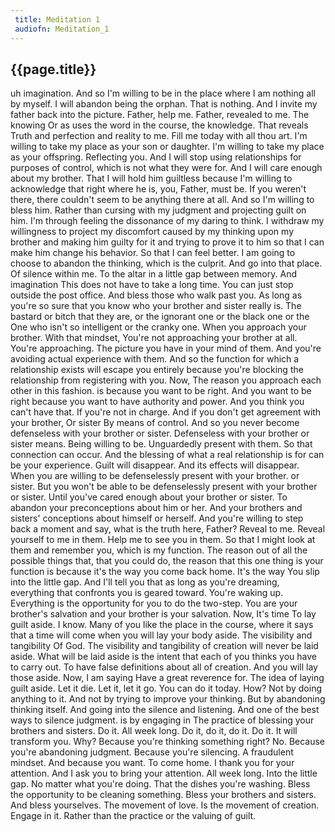 ```yaml
---
 title: Meditation 1
 audiofn: Meditation_1
---
```


## {{page.title}}

 uh imagination. And so I'm willing to be in the place where I am
 nothing all by myself. I will abandon being the orphan. That is
 nothing. And I invite my father back into the picture. Father, help me.
 Father, revealed to me. The knowing Or as uses the word in the course,
 the knowledge. That reveals Truth and perfection and reality to me.
 Fill me today with all thou art. I'm willing to take my place as your
 son or daughter. I'm willing to take my place as your offspring.
 Reflecting you. And I will stop using relationships for purposes of
 control, which is not what they were for. And I will care enough about
 my brother. That I will hold him guiltless because I'm willing to
 acknowledge that right where he is, you, Father, must be. If you
 weren't there, there couldn't seem to be anything there at all. And so
 I'm willing to bless him. Rather than cursing with my judgment and
 projecting guilt on him. I'm through feeling the dissonance of my
 daring to think. I withdraw my willingness to project my discomfort
 caused by my thinking upon my brother and making him guilty for it and
 trying to prove it to him so that I can make him change his behavior.
 So that I can feel better. I am going to choose to abandon the
 thinking, which is the culprit. And go into that place. Of silence
 within me. To the altar in a little gap between memory. And imagination
 This does not have to take a long time. You can just stop outside the
 post office. And bless those who walk past you. As long as you're so
 sure that you know who your brother and sister really is. The bastard
 or bitch that they are, or the ignorant one or the black one or the One
 who isn't so intelligent or the cranky one. When you approach your
 brother. With that mindset, You're not approaching your brother at all.
 You're approaching. The picture you have in your mind of them. And
 you're avoiding actual experience with them. And so the function for
 which a relationship exists will escape you entirely because you're
 blocking the relationship from registering with you. Now, The reason
 you approach each other in this fashion. is because you want to be
 right. And you want to be right because you want to have authority and
 power. And you think you can't have that. If you're not in charge. And
 if you don't get agreement with your brother, Or sister By means of
 control. And so you never become defenseless with your brother or
 sister. Defenseless with your brother or sister means. Being willing to
 be. Unguardedly present with them. So that connection can occur. And
 the blessing of what a real relationship is for can be your experience.
 Guilt will disappear. And its effects will disappear. When you are
 willing to be defenselessly present with your brother. or sister. But
 you won't be able to be defenselessly present with your brother or
 sister. Until you've cared enough about your brother or sister. To
 abandon your preconceptions about him or her. And your brothers and
 sisters' conceptions about himself or herself. And you're willing to
 step back a moment and say, what is the truth here, Father? Reveal to
 me. Reveal yourself to me in them. Help me to see you in them. So that
 I might look at them and remember you, which is my function. The reason
 out of all the possible things that, that you could do, the reason that
 this one thing is your function is because it's the way you come back
 home. It's the way You slip into the little gap. And I'll tell you that
 as long as you're dreaming, everything that confronts you is geared
 toward. You're waking up. Everything is the opportunity for you to do
 the two-step. You are your brother's salvation and your brother is your
 salvation. Now, It's time To lay guilt aside. I know. Many of you like
 the place in the course, where it says that a time will come when you
 will lay your body aside. The visibility and tangibility Of God. The
 visibility and tangibility of creation will never be laid aside. What
 will be laid aside is the intent that each of you thinks you have to
 carry out. To have false definitions about all of creation. And you
 will lay those aside. Now, I am saying Have a great reverence for. The
 idea of laying guilt aside. Let it die. Let it, let it go. You can do
 it today. How? Not by doing anything to it. And not by trying to
 improve your thinking. But by abandoning thinking itself. And going
 into the silence and listening. And one of the best ways to silence
 judgment. is by engaging in The practice of blessing your brothers and
 sisters. Do it. All week long. Do it, do it, do it. Do it. It will
 transform you. Why? Because you're thinking something right? No.
 Because you're abandoning judgment. Because you're silencing. A
 fraudulent mindset. And because you want. To come home. I thank you for
 your attention. And I ask you to bring your attention. All week long.
 Into the little gap. No matter what you're doing. That the dishes
 you're washing. Bless the opportunity to be cleaning something. Bless
 your brothers and sisters. And bless yourselves. The movement of love.
 Is the movement of creation. Engage in it. Rather than the practice or
 the valuing of guilt.

